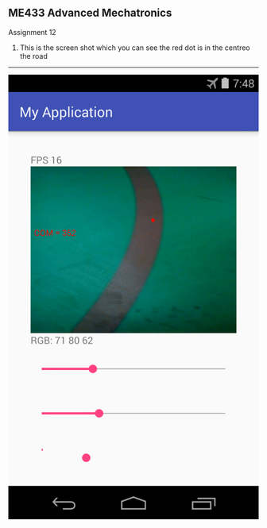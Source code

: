 ME433 Advanced Mechatronics
---------------------------------
Assignment 12

1. This is the screen shot which you can see the red dot is in the centreo the road
---------------------------------
<img src="https://github.com/seanbai2008/ME433_2016/blob/master/HW12/figure/screenshot.png">

